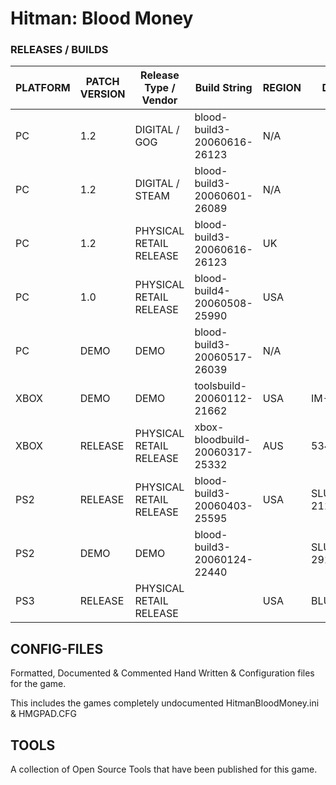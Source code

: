 # Hitman: Blood Money

### RELEASES / BUILDS

| PLATFORM | PATCH VERSION | Release Type / Vendor   | Build String                   | REGION | DISC ID    |
|----------|---------------|-------------------------|--------------------------------|--------|------------|
| PC       | 1.2           | DIGITAL / GOG           | blood-build3-20060616-26123    | N/A    |            |
| PC       | 1.2           | DIGITAL / STEAM         | blood-build3-20060601-26089    | N/A    |            |
| PC       | 1.2           | PHYSICAL RETAIL RELEASE | blood-build3-20060616-26123    | UK     |            |
| PC       | 1.0           | PHYSICAL RETAIL RELEASE | blood-build4-20060508-25990    | USA    |            |
| PC       | DEMO          | DEMO                    | blood-build3-20060517-26039    | N/A    |            |
| XBOX     | DEMO          | DEMO                    | toolsbuild-20060112-21662      | USA    | IM-32983   |
| XBOX     | RELEASE       | PHYSICAL RETAIL RELEASE | xbox-bloodbuild-20060317-25332 | AUS    | 534300FA   |
| PS2      | RELEASE       | PHYSICAL RETAIL RELEASE | blood-build3-20060403-25595    | USA    | SLUS-21108 |
| PS2      | DEMO          | DEMO                    | blood-build3-20060124-22440    |        | SLUS 29191 |
| PS3      | RELEASE       | PHYSICAL RETAIL RELEASE |                                | USA    | BLUS30942  |

## CONFIG-FILES
Formatted, Documented & Commented Hand Written & Configuration files for the game.

This includes the games completely undocumented HitmanBloodMoney.ini & HMGPAD.CFG

## TOOLS
A collection of Open Source Tools that have been published for this game.
